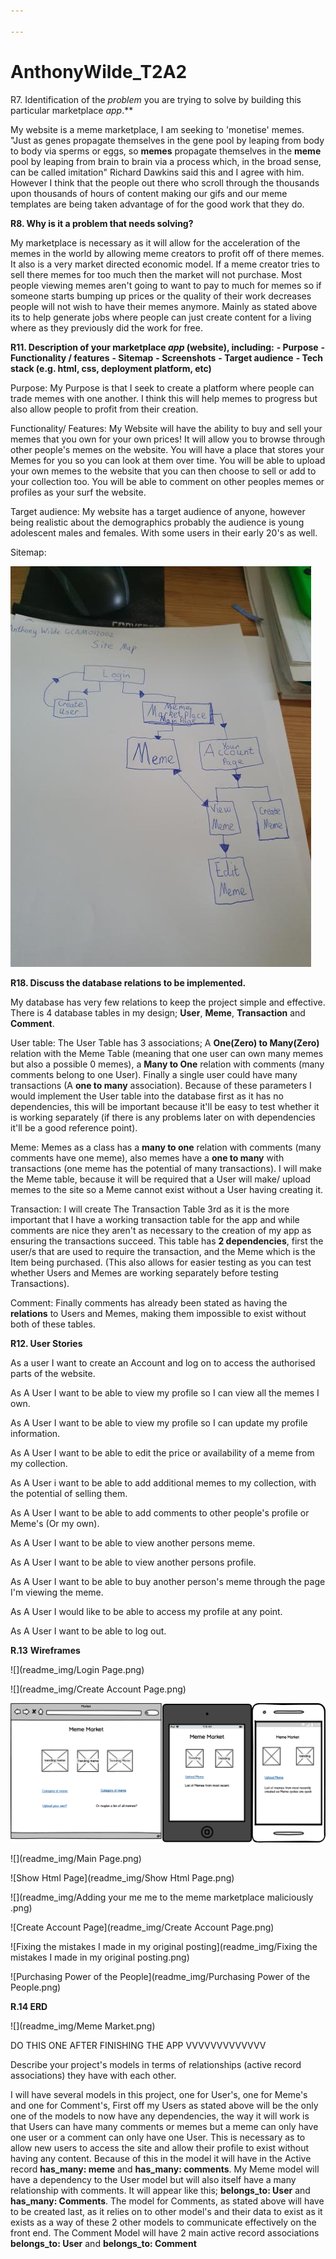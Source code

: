 ```yaml
---

---
```


# AnthonyWilde_T2A2

R7. Identification of the *problem* you are trying to solve by building this particular marketplace *app*.**

My website is a meme marketplace, I am seeking to 'monetise' memes. "Just as genes propagate themselves in the gene pool by leaping from body to body via sperms or eggs, so **memes** propagate themselves in the **meme** pool by leaping from brain to brain via a process which, in the broad sense, can be called imitation" Richard Dawkins said this and I agree with him. However I think that the people out there who scroll through the thousands upon thousands of hours of content making our gifs and our meme templates are being taken advantage of for the good work that they do. 

**R8. Why is it a problem that needs solving?**

My marketplace is necessary as it will allow for the acceleration of the memes in the world by allowing meme creators to profit off of there memes. It also is a very market directed economic model. If a meme creator tries to sell there memes for too much then the market will not purchase. Most people viewing memes aren't going to want to pay to much for memes so if someone starts bumping up prices or the quality of their work decreases people will not wish to have their memes anymore. Mainly as stated above its to help generate jobs where people can just create content for a living where as they previously did the work for free.

**R11. Description of your marketplace *app* (website), including:**
**\- Purpose**
**\- Functionality / features**
**\- Sitemap**
**\- Screenshots**
**\- Target audience**
**\- Tech stack (e.g. html, css, deployment platform, etc)**

Purpose: My Purpose is that I seek to create a platform where people can trade memes with one another. I think this will help memes to progress but also allow people to profit from their creation.

Functionality/ Features: My Website will have the ability to buy and sell your memes that you own for your own prices! It will allow you to browse through other people's memes on the website. You will have a place that stores your Memes for you so you can look at them over time. You will be able to upload your own memes to the website that you can then choose to sell or add to your collection too. You will be able to comment on other peoples memes or profiles as your surf the website.

Target audience: My website has a target audience of anyone, however being realistic about the demographics probably the audience is young adolescent males and females. With some users in their early 20's as well.

Sitemap:

![](/readme_img/20200722_143844.jpg)

**R18. Discuss the database relations to be implemented.** 

My database has very few relations to keep the project simple and effective. There is 4 database tables in my design; **User**, **Meme**, **Transaction** and **Comment**.

User table: The User Table has 3 associations; A **One(Zero) to Many(Zero)** relation with the Meme Table (meaning that one user can own many memes but also a possible 0 memes), a **Many to One** relation with comments (many comments belong to one User). Finally a single user could have many transactions (A **one to many** association). Because of these parameters I would implement the User table into the database first as it has no dependencies, this will be important because it'll be easy to test whether it is working separately (if there is any problems later on with dependencies it'll be a good reference point). 

Meme: Memes as a class has a **many to one** relation with comments (many comments have one meme), also memes have a **one to many** with transactions (one meme has the potential of many transactions). I will make the Meme table, because it will be required that a User will make/ upload memes to the site so a Meme cannot exist without a User having creating it.

Transaction: I will create The Transaction Table 3rd as it is the more important that I have a working transaction table for the app and while comments are nice they aren't as necessary to the creation of my app as ensuring the transactions succeed. This table has **2 dependencies**, first the user/s that are used to require the transaction, and the Meme which is the Item being purchased. (This also allows for easier testing as you can test whether Users and Memes are working separately before testing Transactions).

Comment: Finally comments has already been stated as having the **relations** to Users and Memes, making them impossible to exist without both of these tables.

**R12. User Stories**

As a user I want to create an Account and log on to access the authorised parts of the website.

As A User I want to be able to view my profile so I can view all the memes I own.

As A User I want to be able to view my profile so I can update my profile information.

As A User I want to be able to edit the price or availability of a meme from my collection.

As A User i want to be able to add additional memes to my collection, with the potential of selling them. 

As A User I want to be able to add comments to other people's profile or Meme's (Or my own).

As A User I want to be able to view another persons meme.

As A User I want to be able to view another persons profile.

As A User I want to be able to buy another person's meme through the page I'm viewing the meme.

As A User I would like to be able to access my profile at any point.

As A User I want to be able to log out.

**R.13** **Wireframes**

![](readme_img/Login Page.png)

![](readme_img/Create Account Page.png)

![Marketplace](readme_img/Marketplace.png)

![](readme_img/Main Page.png)

![Show Html Page](readme_img/Show Html Page.png)

![](readme_img/Adding your me me to the meme marketplace maliciously .png)

![Create Account Page](readme_img/Create Account Page.png)

![Fixing the mistakes I made in my original posting](readme_img/Fixing the mistakes I made in my original posting.png)

![Purchasing Power of the People](readme_img/Purchasing Power of the People.png)

**R.14 ERD**

![](readme_img/Meme Market.png)

DO THIS ONE AFTER FINISHING THE APP VVVVVVVVVVVVV

Describe your project's models in terms of relationships (active record associations) they have with each other.

I will have several models in this project, one for User's, one for Meme's and one for Comment's, First off my Users as stated above will be the only one of the models to now have any dependencies, the way it will work is that Users can have many comments or memes but a meme can only have one user or a comment can only have one User. This is necessary as to allow new users to access the site and allow their profile to exist without having any content. Because of this in the model it will have in the Active record **has_many: meme** and **has_many: comments**. My Meme model will have a dependency to the User model but will also itself have a many relationship with comments. It will appear like this; **belongs_to: User** and **has_many: Comments**. The model for Comments, as stated above will have to be created last, as it relies on to other model's and their data to exist as it exists as a way of these 2 other models to communicate effectively on the front end. The Comment Model will have 2 main active record associations **belongs_to: User** and **belongs_to: Comment**

